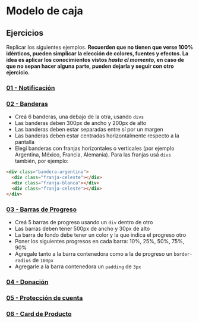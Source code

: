 # Modelo de caja

## Ejercicios

Replicar los siguientes ejemplos. **Recuerden que no tienen que verse 100% idénticos, pueden simplicar la elección de colores, fuentes y efectos. La idea es aplicar los conocimientos vistos _hasta el momento_, en caso de que no sepan hacer alguna parte, pueden dejarla y seguir con otro ejercicio.**

### [01 - Notificación](https://uidesigndaily.com/posts/sketch-notification-widget-day-855)

### [02 - Banderas](https://www.countryflags.com/en/)

- Creá 6 banderas, una debajo de la otra, usando `divs` 
- Las banderas deben 300px de ancho y 200px de alto
- Las banderas deben estar separadas entre sí por un margen
- Las banderas deben estar centradas horizontalmente respecto a la pantalla
- Elegí banderas con franjas horizontales o verticales (por ejemplo Argentina, México, Francia, Alemania). Para las franjas usá `divs` también, por ejemplo:

```html
<div class="bandera-argentina">
  <div class="franja-celeste"></div>
  <div class="franja-blanca"></div>
  <div class="franja-celeste"></div>
</div>
```

### [03 - Barras de Progreso](https://ck9cu.csb.app/)

- Creá 5 barras de progreso usando un `div` dentro de otro
- Las barras deben tener 500px de ancho y 30px de alto
- La barra de fondo debe tener un color y la que indica el progreso otro
- Poner los siguientes progresos en cada barra: 10%, 25%, 50%, 75%, 90%
- Agregale tanto a la barra contenedora como a la de progreso un `border-radius` de `100px`
- Agregarle a la barra contenedora un `padding` de `3px`

### [04 - Donación](https://uidesigndaily.com/posts/sketch-donate-widget-day-1038)

### [05 - Protección de cuenta](https://uidesigndaily.com/posts/sketch-protect-account-widget-day-975)

### [06 - Card de Producto](https://tjq7t.csb.app/)